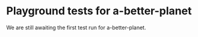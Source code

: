 # Playground tests for a-better-planet
We are still awaiting the first test run for a-better-planet.
